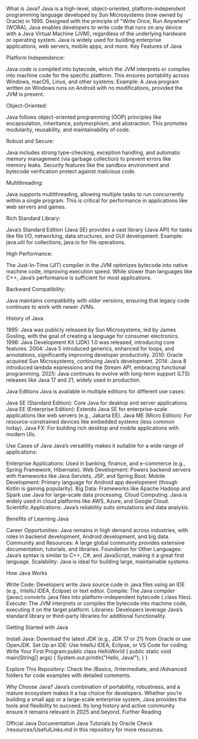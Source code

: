 What is Java?
Java is a high-level, object-oriented, platform-independent programming language developed by Sun Microsystems (now owned by Oracle) in 1995. Designed with the principle of "Write Once, Run Anywhere" (WORA), Java enables developers to write code that runs on any device with a Java Virtual Machine (JVM), regardless of the underlying hardware or operating system. Java is widely used for building enterprise applications, web servers, mobile apps, and more.
Key Features of Java

Platform Independence:

Java code is compiled into bytecode, which the JVM interprets or compiles into machine code for the specific platform. This ensures portability across Windows, macOS, Linux, and other systems.
Example: A Java program written on Windows runs on Android with no modifications, provided the JVM is present.


Object-Oriented:

Java follows object-oriented programming (OOP) principles like encapsulation, inheritance, polymorphism, and abstraction.
This promotes modularity, reusability, and maintainability of code.


Robust and Secure:

Java includes strong type-checking, exception handling, and automatic memory management (via garbage collection) to prevent errors like memory leaks.
Security features like the sandbox environment and bytecode verification protect against malicious code.


Multithreading:

Java supports multithreading, allowing multiple tasks to run concurrently within a single program.
This is critical for performance in applications like web servers and games.


Rich Standard Library:

Java’s Standard Edition (Java SE) provides a vast library (Java API) for tasks like file I/O, networking, data structures, and GUI development.
Example: java.util for collections, java.io for file operations.


High Performance:

The Just-In-Time (JIT) compiler in the JVM optimizes bytecode into native machine code, improving execution speed.
While slower than languages like C++, Java’s performance is sufficient for most applications.


Backward Compatibility:

Java maintains compatibility with older versions, ensuring that legacy code continues to work with newer JVMs.



History of Java

1995: Java was publicly released by Sun Microsystems, led by James Gosling, with the goal of creating a language for consumer electronics.
1996: Java Development Kit (JDK) 1.0 was released, introducing core features.
2004: Java 5 introduced generics, enhanced for loops, and annotations, significantly improving developer productivity.
2010: Oracle acquired Sun Microsystems, continuing Java’s development.
2014: Java 8 introduced lambda expressions and the Stream API, embracing functional programming.
2025: Java continues to evolve with long-term support (LTS) releases like Java 17 and 21, widely used in production.

Java Editions
Java is available in multiple editions for different use cases:

Java SE (Standard Edition): Core Java for desktop and server applications.
Java EE (Enterprise Edition): Extends Java SE for enterprise-scale applications like web servers (e.g., Jakarta EE).
Java ME (Micro Edition): For resource-constrained devices like embedded systems (less common today).
Java FX: For building rich desktop and mobile applications with modern UIs.

Use Cases of Java
Java’s versatility makes it suitable for a wide range of applications:

Enterprise Applications: Used in banking, finance, and e-commerce (e.g., Spring Framework, Hibernate).
Web Development: Powers backend servers with frameworks like Java Servlets, JSP, and Spring Boot.
Mobile Development: Primary language for Android app development (though Kotlin is gaining popularity).
Big Data: Frameworks like Apache Hadoop and Spark use Java for large-scale data processing.
Cloud Computing: Java is widely used in cloud platforms like AWS, Azure, and Google Cloud.
Scientific Applications: Java’s reliability suits simulations and data analysis.

Benefits of Learning Java

Career Opportunities: Java remains in high demand across industries, with roles in backend development, Android development, and big data.
Community and Resources: A large global community provides extensive documentation, tutorials, and libraries.
Foundation for Other Languages: Java’s syntax is similar to C++, C#, and JavaScript, making it a great first language.
Scalability: Java is ideal for building large, maintainable systems.

How Java Works

Write Code: Developers write Java source code in .java files using an IDE (e.g., IntelliJ IDEA, Eclipse) or text editor.
Compile: The Java compiler (javac) converts .java files into platform-independent bytecode (.class files).
Execute: The JVM interprets or compiles the bytecode into machine code, executing it on the target platform.
Libraries: Developers leverage Java’s standard library or third-party libraries for additional functionality.

Getting Started with Java

Install Java: Download the latest JDK (e.g., JDK 17 or 21) from Oracle or use OpenJDK.
Set Up an IDE: Use IntelliJ IDEA, Eclipse, or VS Code for coding.
Write Your First Program:public class HelloWorld {
    public static void main(String[] args) {
        System.out.println("Hello, Java!");
    }
}


Explore This Repository: Check the /Basics, /Intermediate, and /Advanced folders for code examples with detailed comments.

Why Choose Java?
Java’s combination of portability, robustness, and a mature ecosystem makes it a top choice for developers. Whether you’re building a small app or a large-scale enterprise system, Java provides the tools and flexibility to succeed. Its long history and active community ensure it remains relevant in 2025 and beyond.
Further Reading

Official Java Documentation
Java Tutorials by Oracle
Check /resources/UsefulLinks.md in this repository for more resources.

